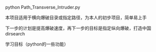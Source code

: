 python Path_Transverse_Intruder.py

本项目适用于横向爆破目录或指定路径，为本人的初步项目，简单易上手

下一步的计划是提高爆破速度，再下一步的目标是指定纵向爆破，打造中国dirsearch

学习目标（python的一些功能）
